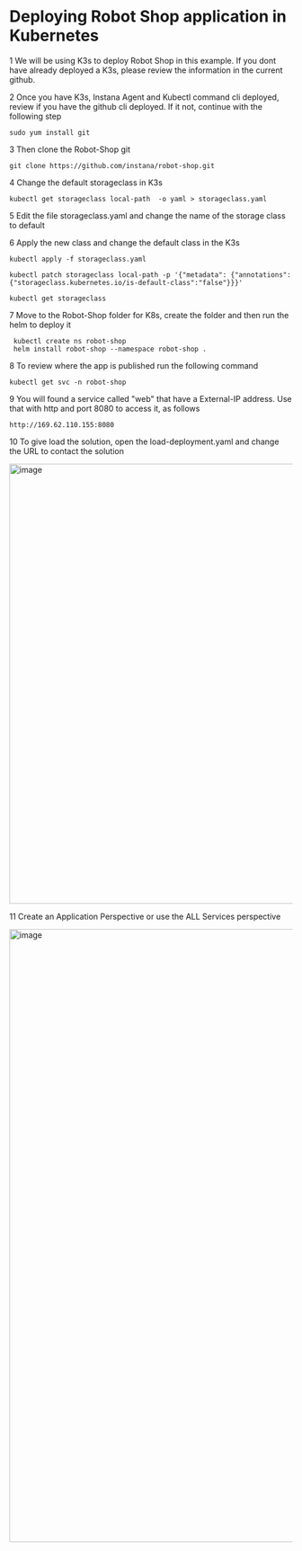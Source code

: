 Deploying Robot Shop application in Kubernetes
=

1 We will be using K3s to deploy Robot Shop in this example. If you dont have already deployed a K3s, please review the information in the current github.

2 Once you have K3s, Instana Agent and Kubectl command cli deployed, review if you have the github cli deployed. If it not, continue with the following step

    sudo yum install git

3 Then clone the Robot-Shop git

    git clone https://github.com/instana/robot-shop.git

4 Change the default storageclass in K3s

    kubectl get storageclass local-path  -o yaml > storageclass.yaml

5 Edit the file storageclass.yaml and change the name of the storage class to default


6 Apply the new class and change the default class in the K3s

    kubectl apply -f storageclass.yaml

    kubectl patch storageclass local-path -p '{"metadata": {"annotations":{"storageclass.kubernetes.io/is-default-class":"false"}}}'

    kubectl get storageclass
    

7 Move to the Robot-Shop folder for K8s, create the folder and then run the helm to deploy it
      
     kubectl create ns robot-shop
     helm install robot-shop --namespace robot-shop .

8 To review where the app is published run the following command

    kubectl get svc -n robot-shop
    
9 You will found a service called "web" that have a External-IP address. Use that with http and port 8080 to access it, as follows

    http://169.62.110.155:8080

10 To give load the solution, open the load-deployment.yaml and change the URL to contact the solution

<img width="783" alt="image" src="https://github.com/user-attachments/assets/43d193aa-3ea2-4e52-ba0b-831a73ccd517">

11 Create an Application Perspective or use the ALL Services perspective 

<img width="1091" alt="image" src="https://github.com/user-attachments/assets/9ef1f3cc-5537-4d8b-842f-f5c4b7e5e9aa">




